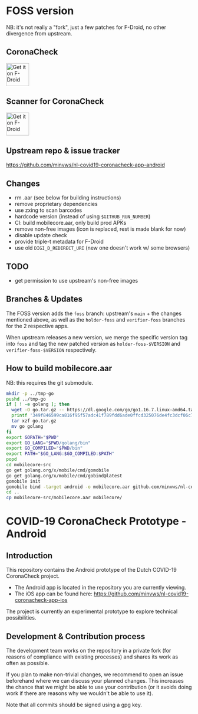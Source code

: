 # FOSS version

NB: it's not really a "fork", just a few patches for F-Droid, no other
divergence from upstream.

## CoronaCheck

<a href="https://f-droid.org/packages/nl.rijksoverheid.ctr.holder/"><img src="https://f-droid.org/badge/get-it-on.png" alt="Get it on F-Droid" height="62" /></a>

## Scanner for CoronaCheck

<a href="https://f-droid.org/packages/nl.rijksoverheid.ctr.verifier/"><img src="https://f-droid.org/badge/get-it-on.png" alt="Get it on F-Droid" height="62" /></a>

## Upstream repo & issue tracker

https://github.com/minvws/nl-covid19-coronacheck-app-android

## Changes

* rm .aar (see below for building instructions)
* remove proprietary dependencies
* use zxing to scan barcodes
* hardcode version (instead of using `$GITHUB_RUN_NUMBER`)
* CI: build mobilecore.aar, only build prod APKs
* remove non-free images (icon is replaced, rest is made blank for now)
* disable update check
* provide triple-t metadata for F-Droid
* use old `DIGI_D_REDIRECT_URI` (new one doesn't work w/ some browsers)

## TODO

* get permission to use upstream's non-free images

## Branches & Updates

The FOSS version adds the `foss` branch: upstream's `main` + the
changes mentioned above, as well as the `holder-foss` and
`verifier-foss` branches for the 2 respective apps.

When upstream releases a new version, we merge the specific version
tag into `foss` and tag the new patched version as
`holder-foss-$VERSION` and `verifier-foss-$VERSION` respectively.

## How to build mobilecore.aar

NB: this requires the git submodule.

```sh
mkdir -p ../tmp-go
pushd ../tmp-go
if [ ! -e golang ]; then
  wget -O go.tar.gz -- https://dl.google.com/go/go1.16.7.linux-amd64.tar.gz
  printf '349f846599ca816f95f57adc41f789fdd6ade0ffcd325076de4fc3dcf06c72ae1474170ed5760e505a54a3ab10b1aa65d127f14a63cba27dec6672a1bcd2fbc6  go.tar.gz\n' | sha512sum -c
  tar xzf go.tar.gz
  mv go golang
fi
export GOPATH="$PWD"
export GO_LANG="$PWD/golang/bin"
export GO_COMPILED="$PWD/bin"
export PATH="$GO_LANG:$GO_COMPILED:$PATH"
popd
cd mobilecore-src
go get golang.org/x/mobile/cmd/gomobile
go get golang.org/x/mobile/cmd/gobind@latest
gomobile init
gomobile bind -target android -o mobilecore.aar github.com/minvws/nl-covid19-coronacheck-mobile-core
cd ..
cp mobilecore-src/mobilecore.aar mobilecore/
```

# COVID-19 CoronaCheck Prototype - Android

## Introduction
This repository contains the Android prototype of the Dutch COVID-19 CoronaCheck project.

* The Android app is located in the repository you are currently viewing.
* The iOS app can be found here: https://github.com/minvws/nl-covid19-coronacheck-app-ios

The project is currently an experimental prototype to explore technical possibilities.

## Development & Contribution process

The development team works on the repository in a private fork (for reasons of compliance with existing processes) and shares its work as often as possible.

If you plan to make non-trivial changes, we recommend to open an issue beforehand where we can discuss your planned changes.
This increases the chance that we might be able to use your contribution (or it avoids doing work if there are reasons why we wouldn't be able to use it).

Note that all commits should be signed using a gpg key.

